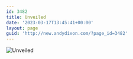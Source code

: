 ```yaml
---
id: 3482
title: Unveiled
date: '2023-03-17T13:45:41+00:00'
layout: page
guid: 'http://new.andydixon.com/?page_id=3482'
---
```


![Unveiled](https://i0.wp.com/assets.g8x2.ldn.idrivee2-23.com/posters/Unveiled%2001.jpg?w=1200&ssl=1 "Unveiled")